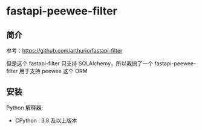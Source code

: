 # fastapi-peewee-filter

## 简介

参考：https://github.com/arthurio/fastapi-filter

但是这个 fastapi-filter 只支持 SQLAlchemy，所以我搞了一个 fastapi-peewee-filter 用于支持 peewee 这个 ORM

## 安装

Python 解释器:

- CPython : 3.8 及以上版本
